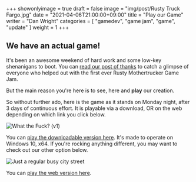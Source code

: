 +++
showonlyimage = true
draft = false
image = "img/post/Rusty Truck Fargo.jpg"
date = "2021-04-06T21:00:00+09:00"
title = "Play our Game"
writer = "Dan Wright"
categories = [ "gamedev", "game jam", "game", "update" ]
weight = 1
+++

## We have an actual game!

It's been an awesome weekend of hard work and some low-key shenanigans to boot. You can [read our post of thanks](https://rustymothertruckers.com/post/20210405-monday-end-of-jam-update/) to catch a glimpse of everyone who helped out with the first ever Rusty Mothertrucker Game Jam.

But the main reason you're here is to see, here and __play__ our creation.

So without further ado, here is the game as it stands on Monday night, after 3 days of continuous effort. It is playable via a download, OR on the web depending on which link you click below.

![What the Fuck? (v1)](/img/post/Monday-Street-Low-n-Wide.PNG)

You can [play the downloadable version here](https://drive.google.com/file/d/1xxHzSdwU1fUa3iKhGqs8820R1KgwQSEk/view?usp=sharing). It's made to operate on Windows 10, x64. If you're rocking anything different, you may want to check out our other option below.

![Just a regular busy city street](/img/post/Monday-Street.PNG)

You can [play the web version here](https://rustymothertruckers.com/games/what-the-fuck/). 
